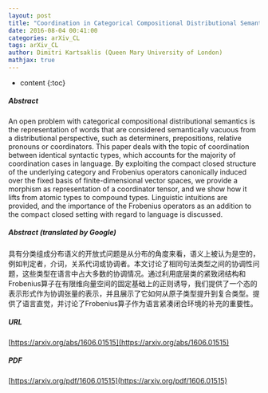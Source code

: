 ```yaml
---
layout: post
title: "Coordination in Categorical Compositional Distributional Semantics"
date: 2016-08-04 00:41:00
categories: arXiv_CL
tags: arXiv_CL
author: Dimitri Kartsaklis (Queen Mary University of London)
mathjax: true
---
```


* content
{:toc}

##### Abstract
An open problem with categorical compositional distributional semantics is the representation of words that are considered semantically vacuous from a distributional perspective, such as determiners, prepositions, relative pronouns or coordinators. This paper deals with the topic of coordination between identical syntactic types, which accounts for the majority of coordination cases in language. By exploiting the compact closed structure of the underlying category and Frobenius operators canonically induced over the fixed basis of finite-dimensional vector spaces, we provide a morphism as representation of a coordinator tensor, and we show how it lifts from atomic types to compound types. Linguistic intuitions are provided, and the importance of the Frobenius operators as an addition to the compact closed setting with regard to language is discussed.

##### Abstract (translated by Google)
具有分类组成分布语义的开放式问题是从分布的角度来看，语义上被认为是空的，例如判定者，介词，关系代词或协调者。本文讨论了相同句法类型之间的协调性问题，这些类型在语言中占大多数的协调情况。通过利用底层类的紧致闭结构和Frobenius算子在有限维向量空间的固定基础上的正则诱导，我们提供了一个态的表示形式作为协调张量的表示，并且展示了它如何从原子类型提升到复合类型。提供了语言直觉，并讨论了Frobenius算子作为语言紧凑闭合环境的补充的重要性。

##### URL
[https://arxiv.org/abs/1606.01515](https://arxiv.org/abs/1606.01515)

##### PDF
[https://arxiv.org/pdf/1606.01515](https://arxiv.org/pdf/1606.01515)

